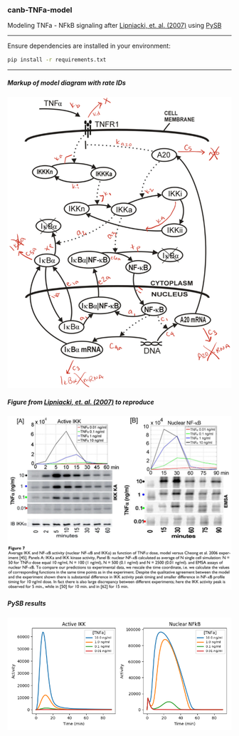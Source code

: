 ### canb-TNFa-model
Modeling TNFa - NFkB signaling after [Lipniacki, et. al. (2007)](https://bmcbioinformatics.biomedcentral.com/articles/10.1186/1471-2105-8-376#Sec8) using [PySB](https://github.com/LoLab-VU/pysb)  

---
Ensure dependencies are installed in your environment:  
```bash
pip install -r requirements.txt
```
---
##### Markup of model diagram with rate IDs
![diag](diagram_markup.png)
  

##### Figure from [Lipniacki, et. al. (2007)](https://bmcbioinformatics.biomedcentral.com/articles/10.1186/1471-2105-8-376#Sec8) to reproduce
![fig](Lipniacki_etal_Fig7.png)
  
  
##### PySB results
![fig_PySB](Lipniacki_etal_Fig7_PySB.png)